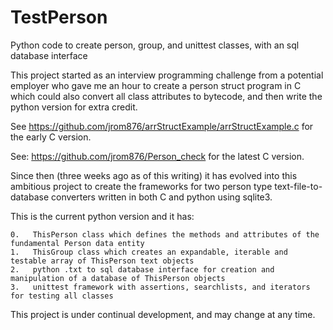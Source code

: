 # TestPerson
Python code to create person, group, and unittest classes, with an sql database interface

This project started as an interview programming challenge from a potential employer 
who gave me an hour to create a person struct program in C which could also convert all 
class attributes to bytecode, and then write the python version for extra credit. 

See https://github.com/jrom876/arrStructExample/arrStructExample.c for the early C version.

See: https://github.com/jrom876/Person_check for the latest C version.

Since then (three weeks ago as of this writing) it has evolved into this ambitious project 
to create the frameworks for two person type text-file-to-database converters 
written in both C and python using sqlite3. 

This is the current python version and it has:
    
    0.   ThisPerson class which defines the methods and attributes of the fundamental Person data entity
    1.   ThisGroup class which creates an expandable, iterable and testable array of ThisPerson text objects
    2.   python .txt to sql database interface for creation and manipulation of a database of ThisPerson objects
    3.   unittest framework with assertions, searchlists, and iterators for testing all classes
    
This project is under continual development, and may change at any time.

